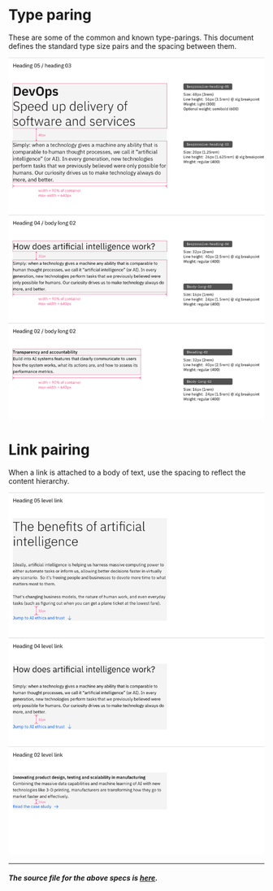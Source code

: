 # Type paring
These are some of the common and known type-parings. This document defines the standard type size pairs and the spacing between them.


![Type pairings](https://github.com/carbon-design-system/digital-design-ideation/blob/master/file-dump/images/wiki--type-parings/type-pairings-2.png)

# Link pairing
When a link is attached to a body of text, use the spacing to reflect the content hierarchy.

![Type pairings](https://github.com/carbon-design-system/digital-design-ideation/blob/master/file-dump/images/wiki--type-parings/link-pairing.png)


***


##### The source file for the above specs is <a href="https://ibm.box.com/s/ik1wfuqjedh0xybj3pvh6gykukwlk9g1" target="_blank">here</a>.